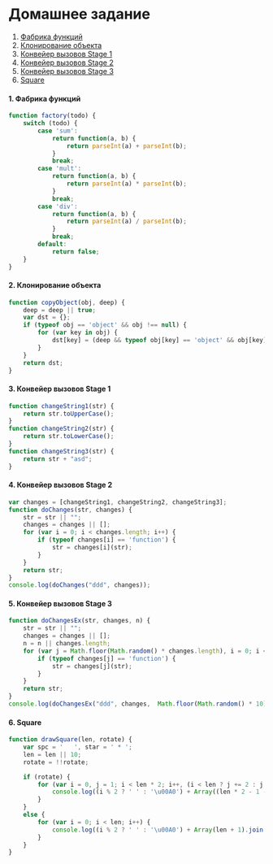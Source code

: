 # Домашнее задание

1. [Фабрика функций](#task1)
2. [Клонирование объекта](#task2)
3. [Конвейер вызовов Stage 1](#task3)
4. [Конвейер вызовов Stage 2](#task4)
5. [Конвейер вызовов Stage 3](#task5)
6. [Square](#task6)


#### <a name="task1"></a> 1. Фабрика функций

```js
function factory(todo) {
	switch (todo) {
		case 'sum':
			return function(a, b) {
				return parseInt(a) + parseInt(b);
			}
			break;
		case 'mult':
			return function(a, b) {
				return parseInt(a) * parseInt(b);
			}
			break;
		case 'div':
			return function(a, b) {
				return parseInt(a) / parseInt(b);
			}
			break;
		default:
			return false;
	}
}
```

#### <a name="task2"></a> 2. Клонирование объекта

```js
function copyObject(obj, deep) {
	deep = deep || true;
	var dst = {};
	if (typeof obj == 'object' && obj !== null) {
		for (var key in obj) {
			dst[key] = (deep && typeof obj[key] == 'object' && obj[key] !== null) ? copyObject(obj[key], deep) : obj[key];
		}
	}
	return dst;
}
```

#### <a name="task3"></a> 3. Конвейер вызовов Stage 1

```js
function changeString1(str) {
	return str.toUpperCase();
}
function changeString2(str) {
	return str.toLowerCase();
}
function changeString3(str) {
	return str + "asd";
}
```

#### <a name="task4"></a> 4. Конвейер вызовов Stage 2

```js
var changes = [changeString1, changeString2, changeString3];
function doChanges(str, changes) {
	str = str || "";
	changes = changes || [];
	for (var i = 0; i < changes.length; i++) {
		if (typeof changes[i] == 'function') {
			str = changes[i](str);
		}
	}
	return str;
}
console.log(doChanges("ddd", changes));
```

#### <a name="task5"></a> 5. Конвейер вызовов Stage 3

```js
function doChangesEx(str, changes, n) {
	str = str || "";
	changes = changes || [];
	n = n || changes.length;
	for (var j = Math.floor(Math.random() * changes.length), i = 0; i < n; j = Math.floor(Math.random() * changes.length), i++) {
		if (typeof changes[j] == 'function') {
			str = changes[j](str);
		}
	}
	return str;
}
console.log(doChangesEx("ddd", changes,  Math.floor(Math.random() * 10)));
```

#### <a name="task6"></a> 6. Square

```js
function drawSquare(len, rotate) {
	var spc = '   ', star = ' * ';
	len = len || 10;
	rotate = !!rotate;

	if (rotate) {
		for (var i = 0, j = 1; i < len * 2; i++, (i < len ? j += 2 : j -= 2)) {
			console.log((i % 2 ? ' ' : '\u00A0') + Array((len * 2 - 1 - j) / 2 + 1).join(spc) + Array(j + 1).join(star) + Array((len * 2 - 1 - j) / 2 + 1).join(spc));
		}
	}
	else {
		for (var i = 0; i < len; i++) {
			console.log((i % 2 ? ' ' : '\u00A0') + Array(len + 1).join(star));
		}
	}
}
```
